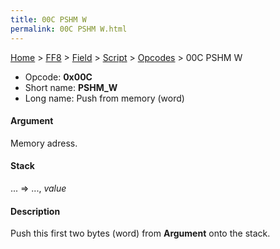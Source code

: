 ```yaml
---
title: 00C PSHM W
permalink: 00C PSHM W.html
---
```


[Home](../../../../Main%20Page.md) > [FF8](../../../../FF8.md) > [Field](../../../Field.md) > [Script](../../Script.md) > [Opcodes](../Opcodes.md) > 00C PSHM W

-   Opcode: **0x00C**
-   Short name: **PSHM\_W**
-   Long name: Push from memory (word)

#### Argument

Memory adress.

#### Stack

... =&gt; ..., *value*

#### Description

Push this first two bytes (word) from **Argument** onto the stack.
